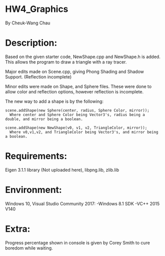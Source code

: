 # HW4_Graphics

By Cheuk-Wang Chau

# Description:
Based on the given starter code, NewShape.cpp and NewShape.h is added. This allows the program to draw a triangle with a ray tracer.

Major edits made on Scene.cpp, giving Phong Shading and Shadow Support. (Reflection incomplete)

Minor edits were made on Shape, and Sphere files. These were done to allow color and reflection options, however reflection is incomplete.

The new way to add a shape is by the following:


    scene.addShape(new Sphere(center, radius, Sphere Color, mirror));
      Where center and Sphere Color being Vector3's, radius being a double, and mirror being a boolean.
    
    scene.addShape(new NewShape(v0, v1, v2, TriangleColor, mirror));
      Where v0,v1,v2, and TriangleColor being Vector3's, and mirror being a boolean.
     
      
# Requirements:
Eigen 3.1.1 library (Not uploaded here), 
libpng.lib, 
zlib.lib

# Environment:
Windows 10, 
Visual Studio Community 2017:
  -Windows 8.1 SDK
  -VC++ 2015 V140
  
# Extra:
Progress percentage shown in console is given by Corey Smith to cure boredom while waiting.
